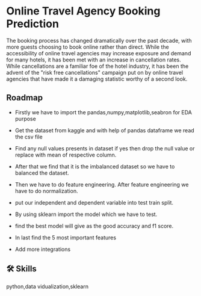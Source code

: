 
# Online Travel Agency Booking Prediction

The booking process has changed dramatically over the past decade, with more guests choosing to book online rather than direct. While the accessibility of online travel agencies may increase exposure and demand for many hotels, it has been met with an increase in cancellation rates. While cancellations are a familiar foe of the hotel industry, it has been the advent of the "risk free cancellations" campaign put on by online travel agencies that have made it a damaging statistic worthy of a second look.


## Roadmap

- Firstly we have to import the pandas,numpy,matplotlib,seabron for EDA purpose
- Get the dataset from kaggle and with help of pandas dataframe we read the csv file
- Find any null values presents in dataset if yes then drop the null value or replace with mean of respective column.
- After that we find that it is the imbalanced dataset so we have to balanced the dataset.
- Then we have to do feature engineering.
  After feature engineering we have to do normalization.
- put our independent and dependent variable into test train split.
- By using sklearn import the model which we have to test.
- find the best model will give as the good accuracy and f1 score.
- In last find the 5 most important features 


- Add more integrations


## 🛠 Skills
python,data vidualization,sklearn

